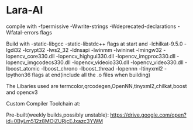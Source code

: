 # Lara-AI
compile with -fpermissive -Wwrite-strings -Wdeprecated-declarations -Wfatal-errors flags 

Build with -static-libgcc -static-libstdc++ flags at start and -lchilkat-9.5.0 -lgdi32 -lcrypt32 -lws2_32 -ldnsapi -lwinmm -lwininet -lmingw32 -lopencv_core330.dll -lopencv_highgui330.dll -lopencv_imgproc330.dll -lopencv_imgcodecs330.dll -lopencv_videoio330.dll -lopencv_video330.dll -lboost_atomic -lboost_chrono -lboost_thread -lopennn -ltinyxml2 -lpython36 flags at end(include all the .o files when building)

The Libaries used are termcolor,qrcodegen,OpenNN,tinyxml2,chilkat,boost and opencv3

Custom Compiler Toolchain at:


Pre-built(weekly builds,possibly unstable):
https://drive.google.com/open?id=0ByLm512z8MOiZURjcEJxazc3YWM
